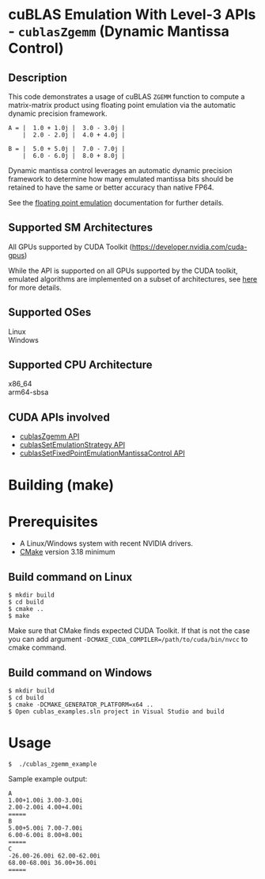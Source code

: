# cuBLAS Emulation With Level-3 APIs - `cublasZgemm` (Dynamic Mantissa Control)

## Description

This code demonstrates a usage of cuBLAS `ZGEMM` function to compute a matrix-matrix product using floating point emulation via the automatic dynamic precision framework.

```
A = |  1.0 + 1.0j |  3.0 - 3.0j |
    |  2.0 - 2.0j |  4.0 + 4.0j |

B = |  5.0 + 5.0j |  7.0 - 7.0j |
    |  6.0 - 6.0j |  8.0 + 8.0j |
```

Dynamic mantissa control leverages an automatic dynamic precision framework to determine how many emulated mantissa bits should be retained to have the same or better accuracy than native FP64.

See the [floating point emulation](https://docs.nvidia.com/cuda/cublas/index.html#floating-point-emulation) documentation for further details.

## Supported SM Architectures

All GPUs supported by CUDA Toolkit (https://developer.nvidia.com/cuda-gpus)

While the API is supported on all GPUs supported by the CUDA toolkit, emulated algorithms are implemented on a subset of architectures, see [here](https://docs.nvidia.com/cuda/cublas/#floating-point-emulation-support-overview) for more details.

## Supported OSes

Linux  
Windows

## Supported CPU Architecture

x86_64  
arm64-sbsa

## CUDA APIs involved
- [cublasZgemm API](https://docs.nvidia.com/cuda/cublas/index.html#cublaszgemm)
- [cublasSetEmulationStrategy API](https://docs.nvidia.com/cuda/cublas/index.html#cublassetemulationstrategy)
- [cublasSetFixedPointEmulationMantissaControl API](https://docs.nvidia.com/cuda/cublas/index.html#cublassetfixedpointemulationmantissacontrol)

# Building (make)

# Prerequisites
- A Linux/Windows system with recent NVIDIA drivers.
- [CMake](https://cmake.org/download) version 3.18 minimum

## Build command on Linux
```
$ mkdir build
$ cd build
$ cmake ..
$ make
```
Make sure that CMake finds expected CUDA Toolkit. If that is not the case you can add argument `-DCMAKE_CUDA_COMPILER=/path/to/cuda/bin/nvcc` to cmake command.

## Build command on Windows
```
$ mkdir build
$ cd build
$ cmake -DCMAKE_GENERATOR_PLATFORM=x64 ..
$ Open cublas_examples.sln project in Visual Studio and build
```

# Usage
```
$  ./cublas_zgemm_example
```

Sample example output:

```
A
1.00+1.00i 3.00-3.00i
2.00-2.00i 4.00+4.00i
=====
B
5.00+5.00i 7.00-7.00i
6.00-6.00i 8.00+8.00i
=====
C
-26.00-26.00i 62.00-62.00i
68.00-68.00i 36.00+36.00i
=====
```
